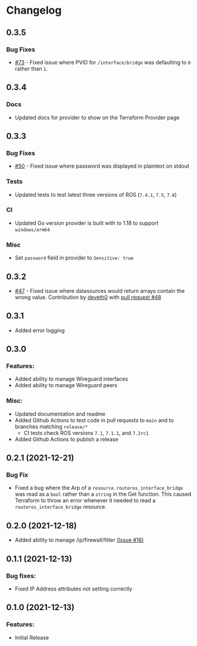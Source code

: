 # Changelog


## 0.3.5

### Bug Fixes
- [#73](https://github.com/GNewbury1/terraform-provider-routeros/issues/73) - Fixed issue where PVID for `/interface/bridge` was defaulting to `0` rather than `1`.

## 0.3.4

### Docs
- Updated docs for provider to show on the Terraform Provider page


## 0.3.3

### Bug Fixes
- [#50](https://github.com/GNewbury1/terraform-provider-routeros/issues/50) - Fixed issue where password was displayed in plaintext on stdout

### Tests
- Updated tests to test latest three versions of ROS (`7.4.1`, `7.5`, `7.6`)

### CI
- Updated Go version provider is built with to 1.18 to support `windows/arm64`

### Misc
- Set `password` field in provider to `Sensitive: true`

## 0.3.2
- [#47](https://github.com/GNewbury1/terraform-provider-routeros/issues/47) - Fixed issue where datasources would return arrays contain the wrong value. Contribution by [deveth0](https://github.com/deveth0/) with [pull request #48](https://github.com/GNewbury1/terraform-provider-routeros/pull/48)

## 0.3.1
- Added error logging

## 0.3.0 
### Features:
- Added ability to manage Wireguard interfaces
- Added ability to manage Wireguard peers

### Misc:
- Updated documentation and readme
- Added Github Actions to test code in pull requests to `main` and to branches matching `release/*`
    - CI tests check ROS versions `7.1`, `7.1.1`, and `7.2rc1`
- Added Github Actions to publish a release

## 0.2.1 (2021-12-21)
### Bug Fix
- Fixed a bug where the Arp of a `resource.routeros_interface_bridge` was read as a `bool` rather than a `string` in the Get function. This caused Terraform to throw an error whenever it needed to read a `routeros_interface_bridge` resource.

## 0.2.0 (2021-12-18)
- Added ability to manage /ip/firewall/filter [(Issue #16)](https://github.com/GNewbury1/terraform-provider-routeros/issues/16)

## 0.1.1 (2021-12-13)
### Bug fixes:
- Fixed IP Address attributes not setting correctly

## 0.1.0 (2021-12-13)
### Features:
- Initial Release
